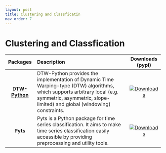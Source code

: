 ```yaml
---
layout: post
title: Clustering and Classficatin
nav_order: 7
---
```

# Clustering and Classfication


| Packages | Description | Downloads (pypi) |
|:--:|:--|:--:|
| **[DTW-Python]** | DTW-Python provides the implementation of Dynamic Time Warping-type (DTW) algorithms, which supports arbitrary local (e.g. symmetric, asymmetric, slope-limited) and global (windowing) constraints. | [![Downloads](https://static.pepy.tech/badge/dtw-Python)](https://pepy.tech/project/dtw-Python) |
|    **[Pyts]**    | Pyts is a Python package for time series classification. It aims to make time series classification easily accessible by providing preprocessing and utility tools.                                  |       [![Downloads](https://static.pepy.tech/badge/pyts)](https://pepy.tech/project/pyts)       |

[DTW-Python]: https://github.com/DynamicTimeWarping/dtw-Python
[Pyts]: https://github.com/johannfaouzi/pyts






